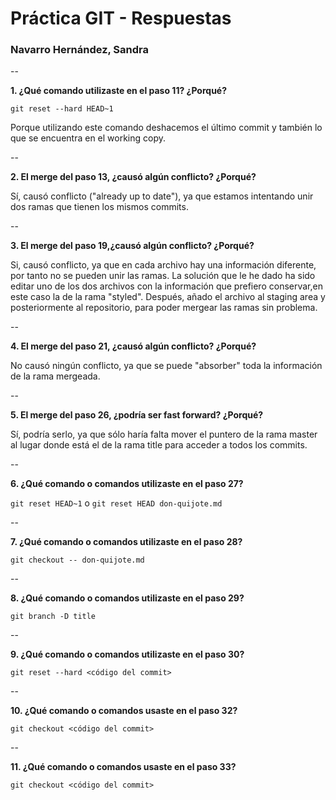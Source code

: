 # Práctica GIT - Respuestas

### Navarro Hernández, Sandra

--

**1. ¿Qué comando utilizaste en el paso 11? ¿Porqué?**

`git reset --hard HEAD~1` 

Porque utilizando este comando deshacemos el último commit y también lo que se encuentra en el working copy.

--

**2. El merge del paso 13, ¿causó algún conflicto? ¿Porqué?**
 
Sí, causó conflicto ("already up to date"), ya que estamos intentando unir dos ramas que tienen los mismos commits.

--

**3. El merge del paso 19,¿causó algún conflicto? ¿Porqué?**

Si, causó conflicto, ya que en cada archivo hay una información diferente, por tanto no se pueden unir las ramas. La solución que le he dado ha sido editar uno de los dos archivos con la información que prefiero conservar,en este caso la de la rama "styled". Después, añado el archivo al staging area y posteriormente al repositorio, para poder mergear las ramas sin problema.

--

**4. El merge del paso 21, ¿causó algún conflicto? ¿Porqué?**

No causó ningún conflicto, ya que se puede "absorber" toda la información de la rama mergeada.

--

**5. El merge del paso 26, ¿podría ser fast forward? ¿Porqué?**

Sí, podría serlo, ya que sólo haría falta mover el puntero de la rama master al lugar donde está el de la rama title para acceder a todos los commits. 

--

**6. ¿Qué comando o comandos utilizaste en el paso 27?**

`git reset HEAD~1` o `git reset HEAD don-quijote.md`

--

**7. ¿Qué comando o comandos utilizaste en el paso 28?**

`git checkout -- don-quijote.md`

--

**8. ¿Qué comando o comandos utilizaste en el paso 29?**

`git branch -D title`

--

**9. ¿Qué comando o comandos utilizaste en el paso 30?**

`git reset --hard <código del commit>`

--

**10. ¿Qué comando o comandos usaste en el paso 32?**

`git checkout <código del commit>` 

--

**11. ¿Qué comando o comandos usaste en el paso 33?**

`git checkout <código del commit>`  


